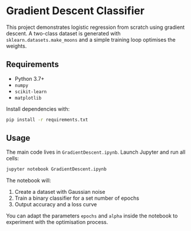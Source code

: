 # Gradient Descent Classifier

This project demonstrates logistic regression from scratch using gradient descent.
A two-class dataset is generated with `sklearn.datasets.make_moons` and a simple
training loop optimises the weights.

## Requirements

- Python 3.7+
- `numpy`
- `scikit-learn`
- `matplotlib`

Install dependencies with:

```bash
pip install -r requirements.txt
```

## Usage

The main code lives in `GradientDescent.ipynb`. Launch Jupyter and run all cells:

```bash
jupyter notebook GradientDescent.ipynb
```

The notebook will:

1. Create a dataset with Gaussian noise
2. Train a binary classifier for a set number of epochs
3. Output accuracy and a loss curve

You can adapt the parameters `epochs` and `alpha` inside the notebook to
experiment with the optimisation process.